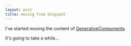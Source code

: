 ```yaml
---
layout: post
title: moving from blogspot
---
```


I've started moving the content of [GenerativeComponents](http://generativecomponents.blogspot.co.uk/). 

It's going to take a while...
